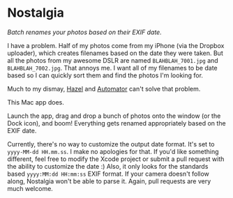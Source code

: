 Nostalgia
=========

_Batch renames your photos based on their EXIF date._

I have a problem. Half of my photos come from my iPhone (via the Dropbox uploader), which creates filenames based on the date they were taken. But all the photos from my awesome DSLR are named `BLAHBLAH_7001.jpg` and `BLAHBLAH_7002.jpg`. That annoys me. I want all of my filenames to be date based so I can quickly sort them and find the photos I'm looking for.

Much to my dismay, [Hazel](http://www.noodlesoft.com/hazel.php) and [Automator](https://en.wikipedia.org/wiki/Automator_(software)) can't solve that problem.

This Mac app does.

Launch the app, drag and drop a bunch of photos onto the window (or the Dock icon), and boom! Everything gets renamed appropriately based on the EXIF date.

Currently, there's no way to customize the output date format. It's set to `yyyy-MM-dd HH.mm.ss`. I make no apologies for that. If you'd like something different, feel free to modify the Xcode project or submit a pull request with the ability to customize the date :) Also, it only looks for the standards based `yyyy:MM:dd HH:mm:ss` EXIF format. If your camera doesn't follow along, Nostalgia won't be able to parse it. Again, pull requests are very much welcome.
